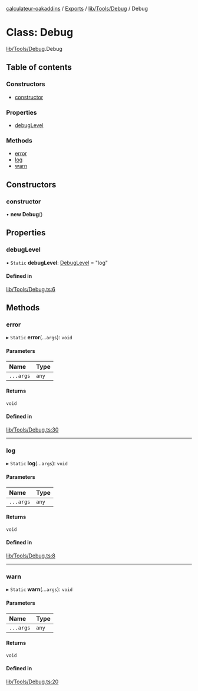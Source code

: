 [calculateur-oakaddins](../README.md) / [Exports](../modules.md) / [lib/Tools/Debug](../modules/lib_tools_debug.md) / Debug

# Class: Debug

[lib/Tools/Debug](../modules/lib_tools_debug.md).Debug

## Table of contents

### Constructors

- [constructor](lib_tools_debug.debug.md#constructor)

### Properties

- [debugLevel](lib_tools_debug.debug.md#debuglevel)

### Methods

- [error](lib_tools_debug.debug.md#error)
- [log](lib_tools_debug.debug.md#log)
- [warn](lib_tools_debug.debug.md#warn)

## Constructors

### constructor

• **new Debug**()

## Properties

### debugLevel

▪ `Static` **debugLevel**: [DebugLevel](../modules/lib_tools_debug.md#debuglevel) = "log"

#### Defined in

[lib/Tools/Debug.ts:6](https://github.com/P0ulpy/Configurateur-OakAddins/blob/cc0811b/src/lib/Tools/Debug.ts#L6)

## Methods

### error

▸ `Static` **error**(...`args`): `void`

#### Parameters

| Name | Type |
| :------ | :------ |
| `...args` | `any` |

#### Returns

`void`

#### Defined in

[lib/Tools/Debug.ts:30](https://github.com/P0ulpy/Configurateur-OakAddins/blob/cc0811b/src/lib/Tools/Debug.ts#L30)

___

### log

▸ `Static` **log**(...`args`): `void`

#### Parameters

| Name | Type |
| :------ | :------ |
| `...args` | `any` |

#### Returns

`void`

#### Defined in

[lib/Tools/Debug.ts:8](https://github.com/P0ulpy/Configurateur-OakAddins/blob/cc0811b/src/lib/Tools/Debug.ts#L8)

___

### warn

▸ `Static` **warn**(...`args`): `void`

#### Parameters

| Name | Type |
| :------ | :------ |
| `...args` | `any` |

#### Returns

`void`

#### Defined in

[lib/Tools/Debug.ts:20](https://github.com/P0ulpy/Configurateur-OakAddins/blob/cc0811b/src/lib/Tools/Debug.ts#L20)

